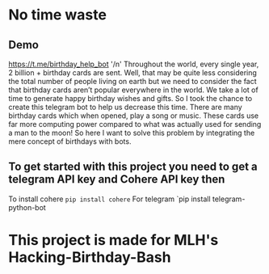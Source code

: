 # No time waste
## Demo
https://t.me/birthday_help_bot '/n'
Throughout the world, every single year, 2 billion + birthday cards are sent. Well, that may be quite less considering the total number of people living on earth but we need to consider the fact that birthday cards aren’t popular everywhere in the world. We take a lot of time to generate happy birthday wishes and gifts. So I took the chance to create this telegram bot to help us decrease this time. There are many birthday cards which when opened, play a song or music. These cards use far more computing power compared to what was actually used for sending a man to the moon! So here I want to solve this problem by integrating the mere concept of birthdays with bots.


## To get started with this project you need to get a telegram API key and Cohere API key then 
To install cohere `pip install cohere`
For telegram `pip install telegram-python-bot


# This project is made for MLH's Hacking-Birthday-Bash
